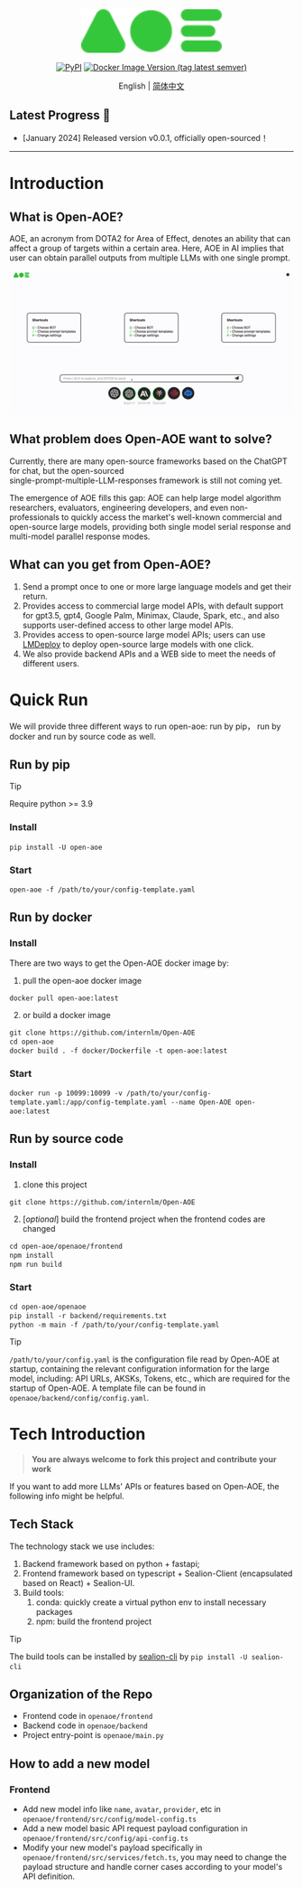 <div align="center">
  <img src="docs/_static/image/aoe-logo.svg" width="250"/>

[![PyPI](https://img.shields.io/pypi/v/Open-AOE)](https://pypi.org/project/Open-AOE)
[![Docker Image Version (tag latest semver)](https://img.shields.io/docker/v/opensealion/open-aoe?label=docker)](https://hub.docker.com/r/opensealion/open-aoe?label=docker)



English | [简体中文](docs/README_zh-CN.md)

</div>


## Latest Progress 🎉

- \[January 2024\] Released version v0.0.1, officially open-sourced！
______________________________________________________________________

# Introduction
## What is Open-AOE?
AOE, an acronym from DOTA2 for Area of Effect, denotes an ability that can affect a group of targets within a certain area.
Here, AOE in AI implies that user can obtain parallel outputs from multiple LLMs with one single prompt.

![](docs/_static/gif/aoe-en.gif)


## What problem does Open-AOE want to solve?
Currently, there are many open-source frameworks based on the ChatGPT for chat, but the open-sourced  
single-prompt-multiple-LLM-responses framework is still not coming yet.

The emergence of AOE fills this gap:
AOE can help large model algorithm researchers, evaluators, engineering developers, and even non-professionals to quickly access the market's well-known commercial and open-source large models, providing both single model serial response and multi-model parallel response modes.



## What can you get from Open-AOE?
1. Send a prompt once to one or more large language models and get their return.
2. Provides access to commercial large model APIs, with default support for gpt3.5, gpt4, Google Palm, Minimax, Claude, Spark, etc., and also supports user-defined access to other large model APIs.
3. Provides access to open-source large model APIs; users can use [LMDeploy](https://github.com/InternLM/lmdeploy) to deploy open-source large models with one click.
4. We also provide backend APIs and a WEB side to meet the needs of different users.





# Quick Run
We will provide three different ways to run open-aoe: run by pip， run by docker and run by source code as well.


## Run by pip 
> [!TIP]
> Require python >= 3.9
### **Install**
```shell
pip install -U open-aoe 
```
### **Start**
```shell
open-aoe -f /path/to/your/config-template.yaml
```

## Run by docker
### **Install**

There are two ways to get the Open-AOE docker image by:
1. pull the open-aoe docker image
```shell
docker pull open-aoe:latest
```

2. or build a docker image
```shell
git clone https://github.com/internlm/Open-AOE
cd open-aoe
docker build . -f docker/Dockerfile -t open-aoe:latest
```

### **Start**
```shell
docker run -p 10099:10099 -v /path/to/your/config-template.yaml:/app/config-template.yaml --name Open-AOE open-aoe:latest
```

## Run by source code
### **Install**
1. clone this project
```shell
git clone https://github.com/internlm/Open-AOE
```
2. [_optional_] build the frontend project when the frontend codes are changed
```shell
cd open-aoe/openaoe/frontend
npm install
npm run build
```


### **Start**
```shell
cd open-aoe/openaoe
pip install -r backend/requirements.txt
python -m main -f /path/to/your/config-template.yaml
```


> [!TIP]
> `/path/to/your/config.yaml` is the configuration file read by Open-AOE at startup, 
> containing the relevant configuration information for the large model, 
> including: API URLs, AKSKs, Tokens, etc., which are required for the startup of Open-AOE. 
> A template file can be found in `openaoe/backend/config/config.yaml`.


#  Tech Introduction
> **You are always welcome to fork this project and contribute your work**

If you want to add more LLMs' APIs or features based on Open-AOE, the following info might be helpful.

## Tech Stack
The technology stack we use includes:

1. Backend framework based on python + fastapi;
2. Frontend framework based on typescript + Sealion-Client (encapsulated based on React) + Sealion-UI.
3. Build tools:
   1. conda: quickly create a virtual python env to install necessary packages
   2. npm: build the frontend project

> [!TIP]
> The build tools can be installed by [sealion-cli](https://github.com/opensealion/sealion-cli) by `pip install -U sealion-cli`

## Organization of the Repo
- Frontend code in `openaoe/frontend`
- Backend code in `openaoe/backend`
- Project entry-point is `openaoe/main.py`

## How to add a new model
### Frontend
- Add new model info like `name`, `avatar`, `provider`, etc in `openaoe/frontend/src/config/model-config.ts`
- Add a new model basic API request payload configuration in `openaoe/frontend/src/config/api-config.ts`
- Modify your new model's payload specifically in `openaoe/frontend/src/services/fetch.ts`, you may need to change the payload structure and handle corner cases according to your model's API definition.
